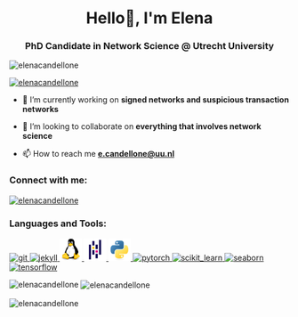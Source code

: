 <h1 align="center">Hello👋, I'm Elena</h1>
<h3 align="center">PhD Candidate in Network Science @ Utrecht University</h3>

<p align="left"> <img src="https://komarev.com/ghpvc/?username=elenacandellone&label=Profile%20views&color=0e75b6&style=flat" alt="elenacandellone" /> </p>

<p align="left"> <a href="https://twitter.com/elenacandellone" target="blank"><img src="https://img.shields.io/twitter/follow/elenacandellone?logo=twitter&style=for-the-badge" alt="elenacandellone" /></a> </p>

- 🔭 I’m currently working on **signed networks and suspicious transaction networks**

- 👯 I’m looking to collaborate on **everything that involves network science**

- 📫 How to reach me **e.candellone@uu.nl**

<h3 align="left">Connect with me:</h3>
<p align="left">
<a href="https://twitter.com/elenacandellone" target="blank"><img align="center" src="https://raw.githubusercontent.com/rahuldkjain/github-profile-readme-generator/master/src/images/icons/Social/twitter.svg" alt="elenacandellone" height="30" width="40" /></a>
</p>

<h3 align="left">Languages and Tools:</h3>
<p align="left"> <a href="https://git-scm.com/" target="_blank" rel="noreferrer"> <img src="https://www.vectorlogo.zone/logos/git-scm/git-scm-icon.svg" alt="git" width="40" height="40"/> </a> <a href="https://jekyllrb.com/" target="_blank" rel="noreferrer"> <img src="https://www.vectorlogo.zone/logos/jekyllrb/jekyllrb-icon.svg" alt="jekyll" width="40" height="40"/> </a> <a href="https://www.linux.org/" target="_blank" rel="noreferrer"> <img src="https://raw.githubusercontent.com/devicons/devicon/master/icons/linux/linux-original.svg" alt="linux" width="40" height="40"/> </a> <a href="https://pandas.pydata.org/" target="_blank" rel="noreferrer"> <img src="https://raw.githubusercontent.com/devicons/devicon/2ae2a900d2f041da66e950e4d48052658d850630/icons/pandas/pandas-original.svg" alt="pandas" width="40" height="40"/> </a> <a href="https://www.python.org" target="_blank" rel="noreferrer"> <img src="https://raw.githubusercontent.com/devicons/devicon/master/icons/python/python-original.svg" alt="python" width="40" height="40"/> </a> <a href="https://pytorch.org/" target="_blank" rel="noreferrer"> <img src="https://www.vectorlogo.zone/logos/pytorch/pytorch-icon.svg" alt="pytorch" width="40" height="40"/> </a> <a href="https://scikit-learn.org/" target="_blank" rel="noreferrer"> <img src="https://upload.wikimedia.org/wikipedia/commons/0/05/Scikit_learn_logo_small.svg" alt="scikit_learn" width="40" height="40"/> </a> <a href="https://seaborn.pydata.org/" target="_blank" rel="noreferrer"> <img src="https://seaborn.pydata.org/_images/logo-mark-lightbg.svg" alt="seaborn" width="40" height="40"/> </a> <a href="https://www.tensorflow.org" target="_blank" rel="noreferrer"> <img src="https://www.vectorlogo.zone/logos/tensorflow/tensorflow-icon.svg" alt="tensorflow" width="40" height="40"/> </a> </p>

<p><img align="left" src="https://github-readme-stats.vercel.app/api/top-langs?username=elenacandellone&show_icons=true&locale=en&layout=compact" alt="elenacandellone" /></p>

<p>&nbsp;<img align="center" src="https://github-readme-stats.vercel.app/api?username=elenacandellone&show_icons=true&locale=en" alt="elenacandellone" /></p>

<p><img align="center" src="https://github-readme-streak-stats.herokuapp.com/?user=elenacandellone&" alt="elenacandellone" /></p>

